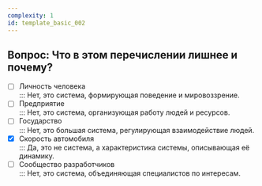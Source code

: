 ```yaml
---
complexity: 1
id: template_basic_002
---
```

## Вопрос: Что в этом перечислении лишнее и почему?

- [ ] Личность человека  
  ::: Нет, это система, формирующая поведение и мировоззрение.  
- [ ] Предприятие  
  ::: Нет, это система, организующая работу людей и ресурсов.  
- [ ] Государство  
  ::: Нет, это большая система, регулирующая взаимодействие людей.  
- [x] Скорость автомобиля  
  ::: Да, это не система, а характеристика системы, описывающая её динамику.  
- [ ] Сообщество разработчиков  
  ::: Нет, это система, объединяющая специалистов по интересам.